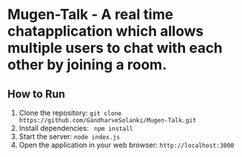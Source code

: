 # Mugen-Talk - A real time chatapplication which allows multiple users to chat with each other by joining a room.

## How to Run
1. Clone the repository: `git clone https://github.com/GandharveSolanki/Mugen-Talk.git`
2. Install dependencies:  ` npm install`
3. Start the server: `node index.js`
4. Open the application in your web browser: `http://localhost:3000`
